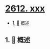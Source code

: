 # [2612. xxx](https://github.com/Tdahuyou/TNotes.leetcode/tree/main/notes/2612.%20xxx)

<!-- region:toc -->

- [1. 📝 概述](#1--概述)

<!-- endregion:toc -->

## 1. 📝 概述
